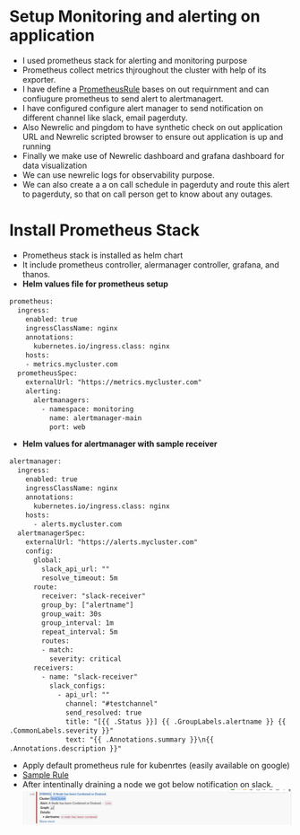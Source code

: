 
# Setup Monitoring and alerting on application
- I used prometheus stack for alerting and monitoring purpose
- Prometheus collect metrics thjroughout the cluster with help of its exporter.
- I have define a [PrometheusRule](cluster-setup/monitoring/rule.yaml) bases on out requirnment and can confiugure prometheus to send alert to alertmanagert.
- I have configured configure alert manager to send notification on different channel like slack, email pagerduty.
- Also Newrelic and pingdom to have synthetic check on out application URL and Newrelic scripted browser to ensure out application is up and running
- Finally we make use of Newrelic dashboard and grafana dashboard for data visualization
- We can use newrelic logs for observability purpose.
- We can also create a a on call schedule in pagerduty and route this alert to pagerduty, so that on call person get to know about any outages.

# Install Prometheus Stack
- Prometheus stack is installed as helm chart
- It include prometheus controller, alermanager controller, grafana, and thanos.
- **Helm values file for prometheus setup**
```
prometheus:
  ingress:
    enabled: true
    ingressClassName: nginx
    annotations: 
      kubernetes.io/ingress.class: nginx
    hosts:
    - metrics.mycluster.com
  prometheusSpec:
    externalUrl: "https://metrics.mycluster.com"
    alerting:
      alertmanagers:
        - namespace: monitoring
          name: alertmanager-main
          port: web
```
- **Helm values for alertmanager with sample receiver**
```
alertmanager:
  ingress:
    enabled: true
    ingressClassName: nginx
    annotations: 
      kubernetes.io/ingress.class: nginx
    hosts:
      - alerts.mycluster.com
  alertmanagerSpec: 
    externalUrl: "https://alerts.mycluster.com"
    config:
      global:
        slack_api_url: ""
        resolve_timeout: 5m
      route:
        receiver: "slack-receiver"
        group_by: ["alertname"]
        group_wait: 30s
        group_interval: 1m
        repeat_interval: 5m
        routes:
        - match:
          severity: critical
      receivers:
        - name: "slack-receiver"
          slack_configs:
            - api_url: ""
              channel: "#testchannel"
              send_resolved: true
              title: "[{{ .Status }}] {{ .GroupLabels.alertname }} {{ .CommonLabels.severity }}"
              text: "{{ .Annotations.summary }}\n{{ .Annotations.description }}"
```
- Apply default prometheus rule for kubenrtes (easily available on google)
- [Sample Rule](/cluster-setup/monitoring/rule.yaml)
- After intentinally draining a node we got below notification on slack.
![Alert](/assets/monitoring/alert.png)